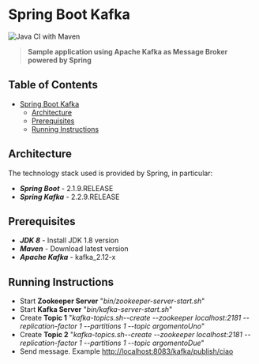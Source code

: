 

# Spring Boot Kafka

![Java CI with Maven](https://github.com/gcalsolaro/spring-boot-kafka/workflows/Java%20CI%20with%20Maven/badge.svg)
> **Sample application using Apache Kafka as Message Broker powered by Spring**


## Table of Contents

   * [Spring Boot Kafka](#spring-boot-kafka)
      * [Architecture](#architecture)
      * [Prerequisites](#prerequisites)
      * [Running Instructions](#running-instructions)
      

## Architecture

The technology stack used is provided by Spring, in particular:

* **_Spring Boot_** - 2.1.9.RELEASE
* **_Spring Kafka_** - 2.2.9.RELEASE

## Prerequisites
* **_JDK 8_** - Install JDK 1.8 version
* **_Maven_** - Download latest version
* **_Apache Kafka_** - kafka_2.12-x

## Running Instructions

 - Start **Zookeeper Server** "*bin/zookeeper-server-start.sh*"
 - Start **Kafka Server** "*bin/kafka-server-start.sh*"
 - Create **Topic 1** "*kafka-topics.sh--create --zookeeper localhost:2181 --replication-factor 1 --partitions 1 --topic argomentoUno*"
 - Create **Topic 2** "*kafka-topics.sh--create --zookeeper localhost:2181 --replication-factor 1 --partitions 1 --topic argomentoDue*"
 - Send message. Example [http://localhost:8083/kafka/publish/ciao](http://localhost:8083/kafka/publish/cazzi)
